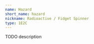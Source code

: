 ```yaml
---
name: Hazard
short_name: hazard
nickname: Radioactive / Fidget Spinner
type: 1E2C
---
```


TODO description
